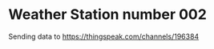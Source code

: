 Weather Station number 002
==========================

Sending data to https://thingspeak.com/channels/196384
